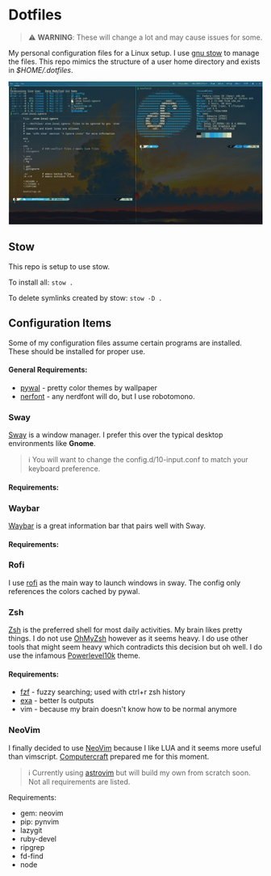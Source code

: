 # Dotfiles
> :warning: **WARNING**: These will change a lot and may cause issues for some.

My personal configuration files for a Linux setup. I use [gnu stow](https://www.gnu.org/software/stow/) to manage the files.
This repo mimics the structure of a user home directory and exists in *$HOME/.dotfiles*.

![desktop example](./desktop-example.png)

## Stow
This repo is setup to use stow.

To install all:
`stow .`

To delete symlinks created by stow:
`stow -D .`

## Configuration Items
Some of my configuration files assume certain programs are installed. These
should be installed for proper use.

#### General Requirements:
- [pywal](https://github.com/dylanaraps/pywal) - pretty color themes by wallpaper
- [nerfont](https://www.nerdfonts.com/) - any nerdfont will do, but I use robotomono.

### Sway
[Sway](https://swaywm.org/) is a window manager. I prefer this over the
typical desktop environments like **Gnome**.

> :information_source: You will want to change the config.d/10-input.conf to match your keyboard preference.

#### Requirements:

### Waybar
[Waybar](https://github.com/Alexays/Waybar) is a great information bar
that pairs well with Sway.

#### Requirements:

### Rofi
I use [rofi](https://github.com/davatorium/rofi) as the main way to launch windows in
sway. The config only references the colors cached by pywal.

### Zsh
[Zsh](https://www.zsh.org/) is the preferred shell for most daily activities. My
brain likes pretty things. I do not use [OhMyZsh](https://ohmyz.sh/) however as
it seems heavy. I do use other tools that might seem heavy which contradicts this
decision but oh well. I do use the infamous [Powerlevel10k](https://github.com/romkatv/powerlevel10k)
theme.

#### Requirements:
- [fzf](https://github.com/junegunn/fzf) - fuzzy searching; used with ctrl+r zsh history
- [exa](https://the.exa.website/) - better ls outputs
- vim - because my brain doesn't know how to be normal anymore

### NeoVim
I finally decided to use [NeoVim](https://neovim.io/) because I like LUA and
it seems more useful than vimscript. [Computercraft](https://www.computercraft.info/)
prepared me for this moment.

> :information_source: Currently using [astrovim](https://github.com/AstroNvim/AstroNvim) but will build
my own from scratch soon. Not all requirements are listed.

Requirements:
- gem: neovim
- pip: pynvim
- lazygit
- ruby-devel
- ripgrep
- fd-find
- node
